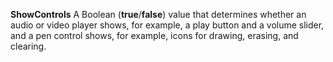 **ShowControls** A Boolean (**true**/**false**) value that determines whether an audio or video player shows, for example, a play button and a volume slider, and a pen control shows, for example, icons for drawing, erasing, and clearing.
